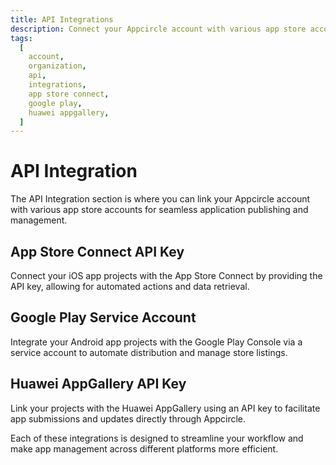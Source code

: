```yaml
---
title: API Integrations
description: Connect your Appcircle account with various app store accounts for seamless application publishing and management.
tags:
  [
    account,
    organization,
    api,
    integrations,
    app store connect,
    google play,
    huawei appgallery,
  ]
---
```


# API Integration

The API Integration section is where you can link your Appcircle account with various app store accounts for seamless application publishing and management.

## App Store Connect API Key

Connect your iOS app projects with the App Store Connect by providing the API key, allowing for automated actions and data retrieval.

## Google Play Service Account

Integrate your Android app projects with the Google Play Console via a service account to automate distribution and manage store listings.

## Huawei AppGallery API Key

Link your projects with the Huawei AppGallery using an API key to facilitate app submissions and updates directly through Appcircle.

Each of these integrations is designed to streamline your workflow and make app management across different platforms more efficient.
